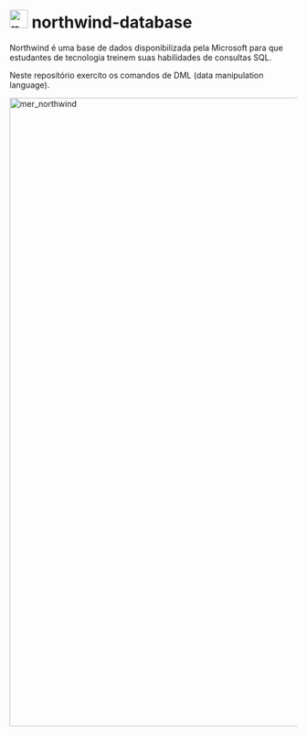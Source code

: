 # <img src="https://cdn.icon-icons.com/icons2/2415/PNG/512/postgresql_plain_wordmark_logo_icon_146390.png" alt="psql" style="height: 32px; width:32px;"/> northwind-database

Northwind é uma base de dados disponibilizada pela Microsoft para que estudantes de tecnologia treinem suas habilidades de consultas SQL.

Neste repositório exercito os comandos de DML (data manipulation language).

<img src="https://github.com/rogeriojunio/sql-fundamentals/blob/main/northwind/ddl/nothwind-mer.png" alt="mer_northwind" style="height: 1100px; width:1100px;"/>
